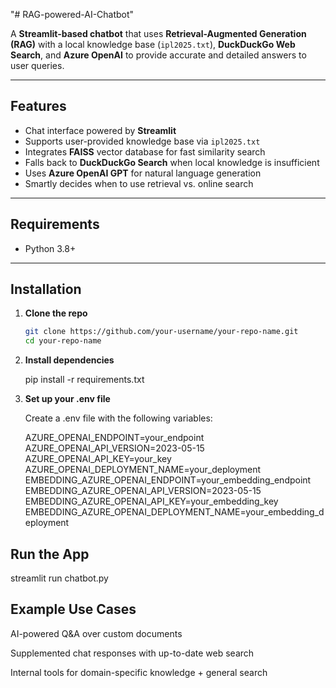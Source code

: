 "# RAG-powered-AI-Chatbot" 

A **Streamlit-based chatbot** that uses **Retrieval-Augmented Generation (RAG)** with a local knowledge base (`ipl2025.txt`), **DuckDuckGo Web Search**, and **Azure OpenAI** to provide accurate and detailed answers to user queries.

---

## Features

- Chat interface powered by **Streamlit**
- Supports user-provided knowledge base via `ipl2025.txt`
- Integrates **FAISS** vector database for fast similarity search
- Falls back to **DuckDuckGo Search** when local knowledge is insufficient
- Uses **Azure OpenAI GPT** for natural language generation
- Smartly decides when to use retrieval vs. online search

---

## Requirements

- Python 3.8+
---

## Installation

1. **Clone the repo**
   ```bash
   git clone https://github.com/your-username/your-repo-name.git
   cd your-repo-name

2. **Install dependencies**

    pip install -r requirements.txt

3. **Set up your .env file**

    Create a .env file with the following variables:

    AZURE_OPENAI_ENDPOINT=your_endpoint
    AZURE_OPENAI_API_VERSION=2023-05-15
    AZURE_OPENAI_API_KEY=your_key
    AZURE_OPENAI_DEPLOYMENT_NAME=your_deployment
    EMBEDDING_AZURE_OPENAI_ENDPOINT=your_embedding_endpoint
    EMBEDDING_AZURE_OPENAI_API_VERSION=2023-05-15
    EMBEDDING_AZURE_OPENAI_API_KEY=your_embedding_key
    EMBEDDING_AZURE_OPENAI_DEPLOYMENT_NAME=your_embedding_deployment

## Run the App

streamlit run chatbot.py

## Example Use Cases

AI-powered Q&A over custom documents

Supplemented chat responses with up-to-date web search

Internal tools for domain-specific knowledge + general search
